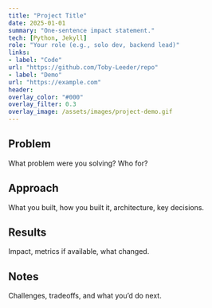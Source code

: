 ```yaml
---
title: "Project Title"
date: 2025-01-01
summary: "One‑sentence impact statement."
tech: [Python, Jekyll]
role: "Your role (e.g., solo dev, backend lead)"
links:
- label: "Code"
url: "https://github.com/Toby-Leeder/repo"
- label: "Demo"
url: "https://example.com"
header:
overlay_color: "#000"
overlay_filter: 0.3
overlay_image: /assets/images/project-demo.gif
---
```



## Problem
What problem were you solving? Who for?


## Approach
What you built, how you built it, architecture, key decisions.


## Results
Impact, metrics if available, what changed.


## Notes
Challenges, tradeoffs, and what you’d do next.